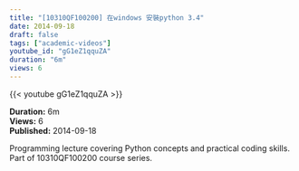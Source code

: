 ```yaml
---
title: "[10310QF100200] 在windows 安裝python 3.4"
date: 2014-09-18
draft: false
tags: ["academic-videos"]
youtube_id: "gG1eZ1qquZA"
duration: "6m"
views: 6
---
```


{{< youtube gG1eZ1qquZA >}}

**Duration:** 6m  
**Views:** 6  
**Published:** 2014-09-18

Programming lecture covering Python concepts and practical coding skills. Part of 10310QF100200 course series.
